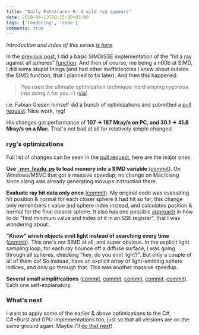 ```yaml
---
title: "Daily Pathtracer 9: A wild ryg appears"
date: 2018-04-13T16:15:20+03:00
tags: ['rendering', 'code']
comments: true
---
```


*Introduction and index of this series [is here](/blog/2018/03/28/Daily-Pathtracer-Part-0-Intro/)*.

In the [previous post](/blog/2018/04/11/Daily-Pathtracer-8-SSE-HitSpheres/), I did a basic SIMD/SSE
implementation of the "hit a ray against all spheres"
[function](https://github.com/aras-p/ToyPathTracer/blob/08-simd/Cpp/Source/Maths.cpp#L50). And then
of course, me being a n00b at SIMD, I did some stupid things (and had other inefficiencies I knew about
outside the SIMD function, that I planned to fix later). And then this happened:

> You used the ultimate optimization technique: nerd sniping rygorous into doing it for you =)
> ([via](https://twitter.com/TheEpsylon/status/984200797272584198))

i.e. Fabian Giesen himself did a bunch of optimizations and submitted a
[pull request](https://github.com/aras-p/ToyPathTracer/pull/10). Nice work, ryg!

His changes got performance of **107 -> 187 Mray/s on PC, and 30.1 -> 41.8 Mray/s on a Mac**.
That's not bad at all for relatively simple changes!


### ryg's optimizations

Full list of changes can be seen in the [pull request](https://github.com/aras-p/ToyPathTracer/pull/10/commits),
here are the major ones:

**Use [_mm_loadu_ps](https://software.intel.com/sites/landingpage/IntrinsicsGuide/#text=_mm_loadu_ps&expand=3153)
to load memory into a SIMD variable** ([commit](https://github.com/aras-p/ToyPathTracer/pull/10/commits/ba4b3bf4a3cf3b9a892b088b927cde6064824111)).
On Windows/MSVC that got a massive speedup; no change on Mac/clang since clang was already generating
movups instruction there.

**Evaluate ray hit data only once** ([commit](https://github.com/aras-p/ToyPathTracer/pull/10/commits/5dd6e20effadc631e71e611e22fd4fa48327202a)).
My original code was evaluating hit position & normal for each closer sphere it had hit so far; this
change only remembers `t` value and sphere index instead, and calculates position & normal for the final
closest sphere. It also has one possible
[approach](https://github.com/aras-p/ToyPathTracer/pull/10/commits/5dd6e20effadc631e71e611e22fd4fa48327202a#diff-b086a7875c0a62a622cf41b795ae0170R121)
in how to do "find minimum value and index of it in an SSE register", that I was wondering about.

**"Know" which objects emit light instead of searching every time** ([commit](https://github.com/aras-p/ToyPathTracer/pull/10/commits/f9dae06ce3f0cf5396e06532ca386e553f1c6f3d)).
This one's not SIMD at all, and super obvious. In the explicit light sampling loop, for each ray bounce
off a diffuse surface, I was going through all spheres, checking "hey, do you emit light?". But only
a couple of all of them do! So instead, have an explicit array of light-emitting sphere indices,
and only go through that. This was another massive speedup.

**Several small simplifications** ([commit](https://github.com/aras-p/ToyPathTracer/pull/10/commits/198a8b700c114114bd17f6bd09e57af4403459c7),
[commit](https://github.com/aras-p/ToyPathTracer/pull/10/commits/fc7127c16df47e522e1d139a9279663cbc0d2f90),
[commit](https://github.com/aras-p/ToyPathTracer/pull/10/commits/03d0d65b3033baf6c1cc055b53c38e61fd18e2c1),
[commit](https://github.com/aras-p/ToyPathTracer/pull/10/commits/d03f5d2a4957e585cce8b27a9a5da264266e6352),
[commit](https://github.com/aras-p/ToyPathTracer/pull/10/commits/66958597fbd388fdf395a692755496fae197a5ec)).
Each one self-explanatory.


### What's next

I want to apply some of the earlier & above optimizations to the C#, C#+Burst and GPU implementations too,
just so that all versions are on the same ground again. Maybe I'll [do that next](/blog/2018/04/16/Daily-Pathtracer-10-Update-CsharpGPU/)!
